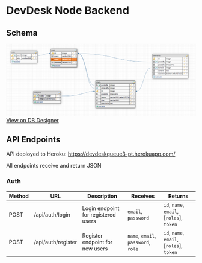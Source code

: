 # DevDesk Node Backend

## Schema
[![DevDesk Schema](./devdesk-schema.png)](https://dbdesigner.page.link/HWd9oM44iNGwjuH88)
[View on DB Designer](https://dbdesigner.page.link/HWd9oM44iNGwjuH88)

## API Endpoints
API deployed to Heroku: https://devdeskqueue3-pt.herokuapp.com/

All endpoints receive and return JSON

### Auth
| Method | URL                | Description                         | Receives                            | Returns                                   |
| ------ | ------------------ | ----------------------------------- | ----------------------------------- | ----------------------------------------- |
| POST   | /api/auth/login    | Login endpoint for registered users | `email`, `password`                 | `id`, `name`, `email`, [`roles`], `token` |
| POST   | /api/auth/register | Register endpoint for new users     | `name`, `email`, `password`, `role` | `id`, `name`, `email`, [`roles`], `token` |
